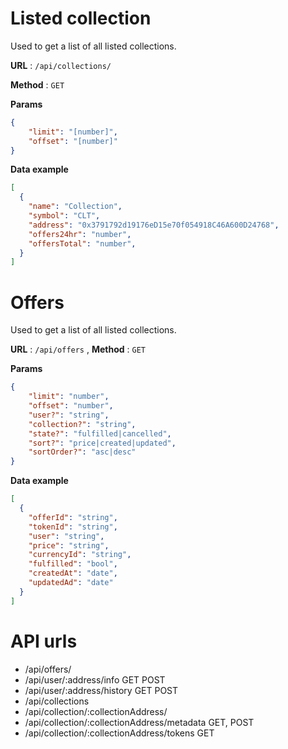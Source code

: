 # Listed collection

Used to get a list of all listed collections.

**URL** : `/api/collections/`

**Method** : `GET`

**Params**

```json
{
    "limit": "[number]",
    "offset": "[number]"
}
```

**Data example**

```json
[
  {
    "name": "Collection",
    "symbol": "CLT",
    "address": "0x3791792d19176eD15e70f054918C46A600D24768",
    "offers24hr": "number",
    "offersTotal": "number",
  }
]
```

# Offers

Used to get a list of all listed collections.

**URL** : `/api/offers`
,
**Method** : `GET`

**Params**

```json
{
    "limit": "number",
    "offset": "number",
    "user?": "string",
    "collection?": "string",
    "state?": "fulfilled|cancelled",
    "sort?": "price|created|updated",
    "sortOrder?": "asc|desc"
}
```

**Data example**

```json
[
  {
    "offerId": "string",
    "tokenId": "string",
    "user": "string",
    "price": "string",
    "currencyId": "string",
    "fulfilled": "bool",
    "createdAt": "date",
    "updatedAd": "date"
  }
]
```

# API urls
* /api/offers/
* /api/user/:address/info GET POST
* /api/user/:address/history GET POST
* /api/collections
* /api/collection/:collectionAddress/
* /api/collection/:collectionAddress/metadata GET, POST
* /api/collection/:collectionAddress/tokens GET

